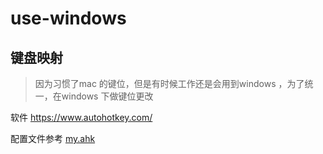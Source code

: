 # use-windows


## 键盘映射
> 因为习惯了mac 的键位，但是有时候工作还是会用到windows ，为了统一，在windows 下做键位更改

软件 
https://www.autohotkey.com/

配置文件参考 [my.ahk](my.ahk)


